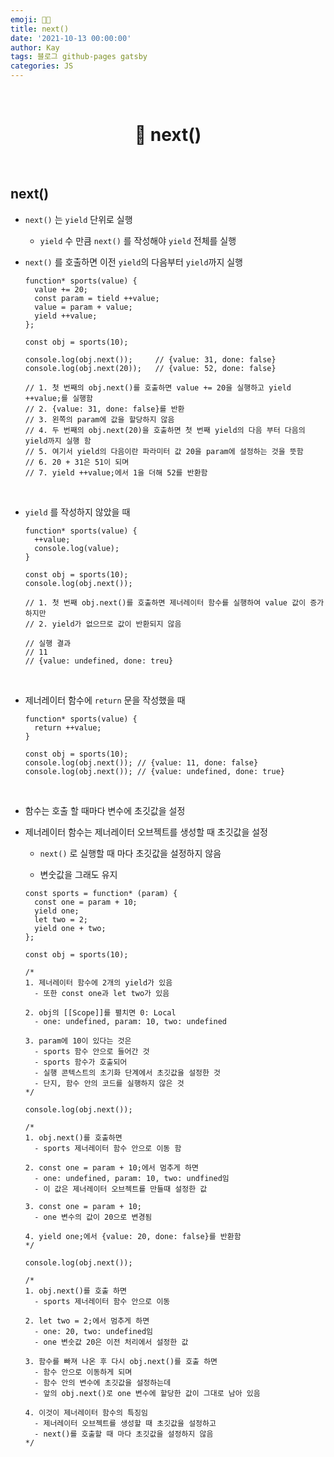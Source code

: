 ```yaml
---
emoji: 👨‍💻
title: next()
date: '2021-10-13 00:00:00'
author: Kay
tags: 블로그 github-pages gatsby
categories: JS
---
```


<br>

<h1 align="center">
  👋  next()
</h1>

<br>

## next()

- `next()` 는 `yield` 단위로 실행

  - `yield` 수 만큼 `next()` 를 작성해야 `yield` 전체를 실행

- `next()` 를 호출하면 이전 `yield`의 다음부터 `yield`까지 실행

  ```tsx
  function* sports(value) {
  	value += 20;
  	const param = tield ++value;
  	value = param + value;
  	yield ++value;
  };

  const obj = sports(10);

  console.log(obj.next());     // {value: 31, done: false}
  console.log(obj.next(20));   // {value: 52, done: false}

  // 1. 첫 번째의 obj.next()를 호출하면 value += 20을 실행하고 yield ++value;를 실행함
  // 2. {value: 31, done: false}를 반환
  // 3. 왼쪽의 param에 값을 할당하지 않음
  // 4. 두 번째의 obj.next(20)을 호출하면 첫 번째 yield의 다음 부터 다음의 yield까지 실행 함
  // 5. 여기서 yield의 다음이란 파라미터 값 20을 param에 설정하는 것을 뜻함
  // 6. 20 + 31은 51이 되며
  // 7. yield ++value;에서 1을 더해 52를 반환함
  ```

<br>

- `yield` 를 작성하지 않았을 때

  ```tsx
  function* sports(value) {
    ++value;
    console.log(value);
  }

  const obj = sports(10);
  console.log(obj.next());

  // 1. 첫 번째 obj.next()를 호출하면 제너레이터 함수를 실행하여 value 값이 증가하지만
  // 2. yield가 없으므로 값이 반환되지 않음

  // 실행 결과
  // 11
  // {value: undefined, done: treu}
  ```

  <br>

- 제너레이터 함수에 `return` 문을 작성했을 때

  ```tsx
  function* sports(value) {
    return ++value;
  }

  const obj = sports(10);
  console.log(obj.next()); // {value: 11, done: false}
  console.log(obj.next()); // {value: undefined, done: true}
  ```

  <br>

- 함수는 호출 할 때마다 변수에 초깃값을 설정

- 제너레이터 함수는 제너레이터 오브젝트를 생성할 때 초깃값을 설정

  - `next()` 로 실행할 때 마다 초깃값을 설정하지 않음

  - 변숫값을 그래도 유지

  ```tsx
  const sports = function* (param) {
    const one = param + 10;
    yield one;
    let two = 2;
    yield one + two;
  };

  const obj = sports(10);

  /*
  1. 제너레이터 함수에 2개의 yield가 있음
  	- 또한 const one과 let two가 있음
  
  2. obj의 [[Scope]]를 펼치면 0: Local
  	- one: undefined, param: 10, two: undefined
  
  3. param에 10이 있다는 것은
  	- sports 함수 안으로 들어간 것
  	- sports 함수가 호출되어
  	- 실행 콘텍스트의 초기화 단계에서 초깃값을 설정한 것
  	- 단지, 함수 안의 코드를 실행하지 않은 것
  */

  console.log(obj.next());

  /*
  1. obj.next()를 호출하면
  	- sports 제너레이터 함수 안으로 이동 함
  
  2. const one = param + 10;에서 멈추게 하면
  	- one: undefined, param: 10, two: undfined임
  	- 이 값은 제너레이터 오브젝트를 만들때 설정한 값
  
  3. const one = param + 10;
  	- one 변수의 값이 20으로 변경됨
  
  4. yield one;에서 {value: 20, done: false}를 반환함
  */

  console.log(obj.next());

  /*
  1. obj.next()를 호출 하면
  	- sports 제너레이터 함수 안으로 이동
  
  2. let two = 2;에서 멈추게 하면
  	- one: 20, two: undefined임
  	- one 변숫값 20은 이전 처리에서 설정한 값
  
  3. 함수를 빠져 나온 후 다시 obj.next()를 호출 하면
  	- 함수 안으로 이동하게 되며
  	- 함수 안의 변수에 초깃값을 설정하는데
  	- 앞의 obj.next()로 one 변수에 할당한 값이 그대로 남아 있음
  
  4. 이것이 제너레이터 함수의 특징임
  	- 제너레이터 오브젝트를 생성할 때 초깃값을 설정하고
  	- next()를 호출할 때 마다 초깃값을 설정하지 않음
  */
  ```

```toc

```
